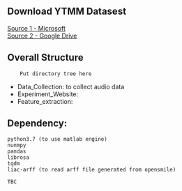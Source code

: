 ## Download YTMM Datasest
[Source 1 - Microsoft](https://nycu1-my.sharepoint.com/personal/tzulinglin_11_m365_nycu_edu_tw/_layouts/15/onedrive.aspx?id=%2Fpersonal%2Ftzulinglin%5F11%5Fm365%5Fnycu%5Fedu%5Ftw%2FDocuments%2FYTMM%5Fdataset%2Ezip&parent=%2Fpersonal%2Ftzulinglin%5F11%5Fm365%5Fnycu%5Fedu%5Ftw%2FDocuments&ga=1)
<br>
[Source 2 - Google Drive](https://drive.google.com/file/d/1mcsjDEeyZ8CkXkGqjwjMjL8P3frsnXE_/view?usp=sharing)


## Overall Structure
```
    Put directory tree here
```
- Data_Collection: to collect audio data
- Experiment_Website: 
- Feature_extraction: 

## Dependency:
```
python3.7 (to use matlab engine)
nunmpy 
pandas
librosa
tqdm
liac-arff (to read arff file generated from opensmile)

TBC
```

